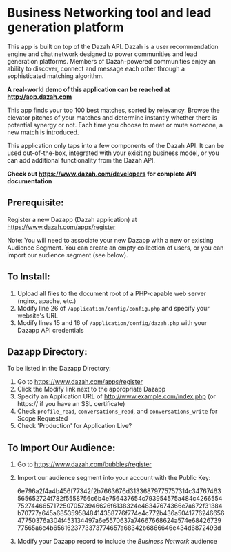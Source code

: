 # Business Networking tool and lead generation platform

This app is built on top of the Dazah API. Dazah is a user recommendation engine and chat network designed to power communities and lead generation platforms.
Members of Dazah-powered communities enjoy an ability to discover, connect and message each other through a sophisticated matching algorithm.

**A real-world demo of this application can be reached at http://app.dazah.com**

This app finds your top 100 best matches, sorted by relevancy.
Browse the elevator pitches of your matches and determine instantly whether there is potential synergy or not.
Each time you choose to meet or mute someone, a new match is introduced.

This application only taps into a few components of the Dazah API.
It can be used out-of-the-box, integrated with your exisiting business model, or you can add additional functionality from the Dazah API.

**Check out https://www.dazah.com/developers for complete API documentation**

## Prerequisite:

Register a new Dazapp (Dazah application) at https://www.dazah.com/apps/register

Note: You will need to associate your new Dazapp with a new or existing Audience Segment.
You can create an empty collection of users, or you can import our audience segment (see below).
 
## To Install:

1. Upload all files to the document root of a PHP-capable web server (nginx, apache, etc.)
2. Modify line 26 of `/application/config/config.php` and specify your website's URL
3. Modify lines 15 and 16 of `/application/config/dazah.php` with your Dazapp API credentials

## Dazapp Directory:

To be listed in the Dazapp Directory:

1. Go to https://www.dazah.com/apps/register
2. Click the Modify link next to the appropriate Dazapp
3. Specify an Application URL of http://www.example.com/index.php (or https:// if you have an SSL certificate)
4. Check `profile_read`, `conversations_read`, and `conversations_write` for Scope Requested
5. Check 'Production' for Application Live?

## To Import Our Audience:

1. Go to https://www.dazah.com/bubbles/register
2. Import our audience segment into your account with the Public Key:

	6e796a2f4a4b456f77342f2b7663676d31336879775757314c34767463565652724f782f5558756c6b4e756437654c793954575a484c426655475274466571725070573946626f6138324e48347674366e7a672f31384b70777a645a6853595848414358776f774e4c772b436a504177624665647750376a304f453134497a6e5570637a74667668624a574e6842673977565a6c4b6561623773373774657a68342b6866646e434d6872493d
	
3. Modify your Dazapp record to include the *Business Network* audience